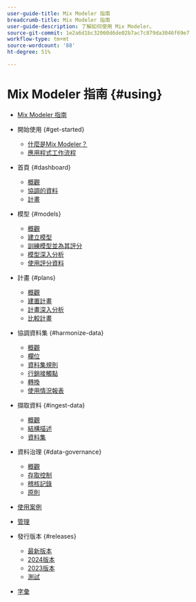 ```yaml
---
user-guide-title: Mix Modeler 指南
breadcrumb-title: Mix Modeler 指南
user-guide-description: 了解如何使用 Mix Modeler。
source-git-commit: 1e2a6d1bc32060d6de02b7ac7c879da3046f69e7
workflow-type: tm+mt
source-wordcount: '88'
ht-degree: 51%

---
```


# Mix Modeler 指南 {#using}

+ [Mix Modeler 指南](/help/overview.md)

+ 開始使用 {#get-started}
   + [什麼是Mix Modeler？](/help/get-started/about.md)
   + [應用程式工作流程](/help/get-started/workflow.md)

+ 首頁 {#dashboard}
   + [概觀](/help/dashboard/overview.md)
   + [協調的資料](/help/dashboard/harmonized-data.md)
   + [計畫](/help/dashboard/plans.md)

+ 模型 {#models}
   + [概觀](/help/models/overview.md)
   + [建立模型](/help/models/build.md)
   + [訓練模型並為其評分](/help/models/train-score.md)
   + [模型深入分析](/help/models/insights.md)
   + [使用評分資料](/help/models/scoring-data.md)

+ 計畫 {#plans}
   + [概觀](/help/plans/overview.md)
   + [建置計畫](/help/plans/build.md)
   + [計畫深入分析](/help/plans/insights.md)
   + [比較計畫](/help/plans/compare.md)

+ 協調資料集 {#harmonize-data}
   + [概觀](/help/harmonize-data/overview.md)
   + [欄位](/help/harmonize-data/fields.md)
   + [資料集規則](/help/harmonize-data/dataset-rules.md)
   + [行銷接觸點](/help/harmonize-data/marketing-touchpoints.md)
   + [轉換](/help/harmonize-data/conversions.md)
   + [使用情況報表](/help/harmonize-data/usage-report.md)

+ 擷取資料 {#ingest-data}
   + [概觀](/help/ingest-data/overview.md)
   + [結構描述](/help/ingest-data/schemas.md)
   + [資料集](/help/ingest-data/datasets.md)

+ 資料治理 {#data-governance}
   + [概觀](/help/data-governance/overview.md)
   + [存取控制](/help/data-governance/access-controls.md)
   + [稽核記錄](/help/data-governance/audit-logs.md)
   + [原則](/help/data-governance/policies.md)

+ [使用案例](/help/main-guide/use-cases.md)

+ [管理](/help/main-guide/administration.md)

+ 發行版本 {#releases}
   + [最新版本](/help/releases/latest.md)
   + [2024版本](/help/releases/2024.md)
   + [2023版本](/help/releases/2023.md)
   + [測試](../releases/test.md)

+ [字彙](/help/main-guide/glossary.md)
